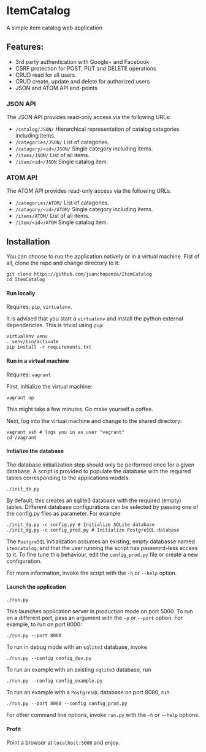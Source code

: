 # ItemCatalog
A simple item catalog web application

## Features:

* 3rd party authentication with Google+ and Facebook
* CSRF protection for POST, PUT and DELETE operations
* CRUD read for all users.
* CRUD create, update and delete for authorized users
* JSON and ATOM API end-points

### JSON API

The JSON API provides read-only access via the following URLs:

* `/catalog/JSON/` Hierarchical representation of catalog categories including items.
* `/categories/JSON/` List of catagories.
* `/catagory/<id>/JSON/` Single category including items.
* `/items/JSON/` List of all items.
* `/item/<id>/JSON` Single catalog item.

### ATOM API

The ATOM API provides read-only access via the following URLs:

* `/categories/ATOM/` List of catagories.
* `/catagory/<id>/ATOM/` Single category including items.
* `/items/ATOM/` List of all items.
* `/item/<id>/ATOM` Single catalog item.


## Installation

You can choose to run the application natively or in a virtual machine. Fist of all,
clone the repo and change directory to it:

    git clone https://github.com/juanchopanza/ItemCatalog
    cd ItemCatalog

#### Run locally

Requires: `pip`, `virtualenv`.

It is advised that you start a `virtualenv` and install the python external dependencies.
This is trivial using `pip`:

    virtualenv venv
    . venv/bin/activate
    pip install -r requirements.txt

#### Run in a virtual machine

Requires: `vagrant`

First, initialize the virtual machine:

    vagrant up

This might take a few minutes. Go make yourself a coffee.

Next, log into the virtual machine and change to the shared directory:

    vagrant ssh # logs you in as user "vagrant"
    cd /vagrant

#### Initialize the database

The database initialization step should only be performed once for a given database. A
script is provided to populate the database with the required tables corresponding to
the applications models:

    ./init_db.py

By default, this creates an sqlite3 database with the required (empty) tables.
Different database
configurations can be selected by passing one of the config.py files as parameter.
For example

    ./init_dg.py -c config.py # Initialize SQLite database
    ./init_dg.py -c config_prod.py # Initialize PostgreSQL database

The `PostgreSQL` initialization assumes an existing, empty databasse named `itemcatalog`,
and that the user running the script has password-less access to it. To fine tune this
behaviour, edit the `config_prod.py` file or create a new configuration.

For more information, invoke the script with the `-h` or `--help` option.

#### Launch the application

    ./run.py

This launches application server in production mode on port 5000. To run on a different
port, pass an
argument with the `-p` or `--port` option. For example, to run on port 8000:

    ./run.py --port 8000

To run in debug mode with an `sqlite3` database, invoke

    ./run.py --config config_dev.py
   
To run an example with an existing `sqlite3` database, run 

    ./run.py --config config_example.py

To run an example with a `PostgreSQL` database on port 8080, run 

    ./run.py --port 8080 --config config_prod.py

For other command line options, invoke `run.py` with the `-h` or `--help` options.

#### Profit

Point a browser at `localhost:5000` and enjoy.
